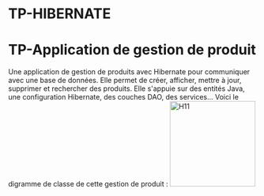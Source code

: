 # TP-HIBERNATE

# TP-Application de gestion de produit
Une application de gestion de produits avec Hibernate pour communiquer avec une base de données.
Elle permet de créer, afficher, mettre à jour, supprimer et rechercher des produits. Elle s'appuie sur des entités Java, une configuration Hibernate, 
des couches DAO, des services...
Voici le digramme de classe de cette gestion de produit : 
<img width="173" alt="H11" src="https://github.com/WafaaK/TP-HIBERNATE/assets/147450674/8d5b98a4-e0c4-43d0-9eb4-715c5e2871a9">

